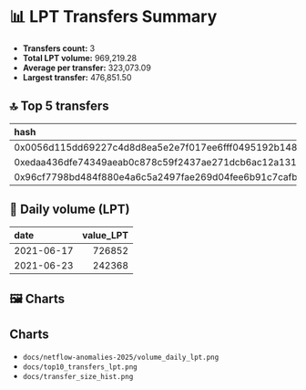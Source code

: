 # 📊 LPT Transfers Summary

- **Transfers count:** 3
- **Total LPT volume:** 969,219.28
- **Average per transfer:** 323,073.09
- **Largest transfer:** 476,851.50

## 🔝 Top 5 transfers

| hash                                                               | from                                       | to                                         |   value_LPT |
|:-------------------------------------------------------------------|:-------------------------------------------|:-------------------------------------------|------------:|
| 0x0056d115dd69227c4d8d8ea5e2e7f017ee6fff0495192b148b4b484e67d2c676 | 0x28c6c06298d514db089934071355e5743bf21d60 | 0xf977814e90da44bfa03b6295a0616a897441acec |      476852 |
| 0xedaa436dfe74349aeab0c878c59f2437ae271dcb6ac12a1315760225ccf5a28a | 0xf977814e90da44bfa03b6295a0616a897441acec | 0x505f8c2ee81f1c6fa0d88e918ef0491222e05818 |      250000 |
| 0x96cf7798bd484f880e4a6c5a2497fae269d04fee6b91c7cafba189c528ae38ef | 0x28c6c06298d514db089934071355e5743bf21d60 | 0xf977814e90da44bfa03b6295a0616a897441acec |      242368 |

## 📆 Daily volume (LPT)

| date       |   value_LPT |
|:-----------|------------:|
| 2021-06-17 |      726852 |
| 2021-06-23 |      242368 |

## 🖼️ Charts

## Charts

- `docs/netflow-anomalies-2025/volume_daily_lpt.png`
- `docs/top10_transfers_lpt.png`
- `docs/transfer_size_hist.png`
